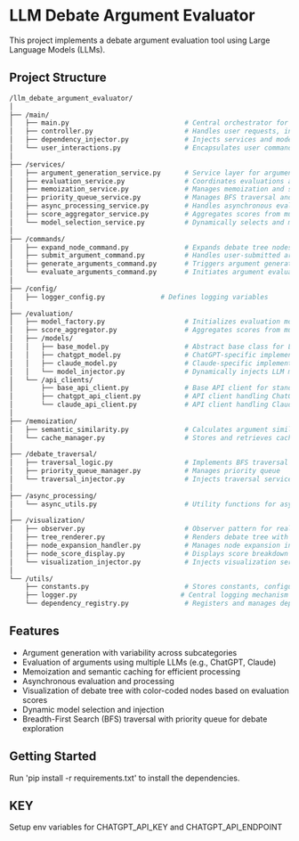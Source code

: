 # LLM Debate Argument Evaluator

This project implements a debate argument evaluation tool using Large Language Models (LLMs).

## Project Structure

``` bash
/llm_debate_argument_evaluator/
│
├── /main/
│   ├── main.py                             # Central orchestrator for user interactions, invoking services
│   ├── controller.py                       # Handles user requests, interacts with service layer
│   ├── dependency_injector.py              # Injects services and models into the system
│   └── user_interactions.py                # Encapsulates user commands like expand node or submit argument
│
├── /services/
│   ├── argument_generation_service.py      # Service layer for argument generation logic, ensuring argument variability across subcategories
│   ├── evaluation_service.py               # Coordinates evaluations across LLMs (e.g., ChatGPT, Claude)
│   ├── memoization_service.py              # Manages memoization and semantic caching
│   ├── priority_queue_service.py           # Manages BFS traversal and priority queue
│   ├── async_processing_service.py         # Handles asynchronous evaluations and processing
│   ├── score_aggregator_service.py         # Aggregates scores from multiple models (e.g., ChatGPT, Claude)
│   └── model_selection_service.py          # Dynamically selects and manages LLMs
│
├── /commands/
│   ├── expand_node_command.py              # Expands debate tree nodes
│   ├── submit_argument_command.py          # Handles user-submitted arguments
│   ├── generate_arguments_command.py       # Triggers argument generation with argument variability to capture diverse perspectives
│   └── evaluate_arguments_command.py       # Initiates argument evaluation
│
├── /config/
│   ├── logger_config.py              # Defines logging variables
│
├── /evaluation/
│   ├── model_factory.py                    # Initializes evaluation models and manages the instantiation and selection
│   ├── score_aggregator.py                 # Aggregates scores from multiple evaluation models
│   ├── /models/
│   │   ├── base_model.py                   # Abstract base class for LLM models
│   │   ├── chatgpt_model.py                # ChatGPT-specific implementation
│   │   ├── claude_model.py                 # Claude-specific implementation
│   │   └── model_injector.py               # Dynamically injects LLM models for evaluations
│   └── /api_clients/
│       ├── base_api_client.py              # Base API client for standardizing API interaction logic
│       ├── chatgpt_api_client.py           # API client handling ChatGPT API requests
│       └── claude_api_client.py            # API client handling Claude API requests
│
├── /memoization/
│   ├── semantic_similarity.py              # Calculates argument similarity using embeddings (e.g., Sentence-BERT)
│   └── cache_manager.py                    # Stores and retrieves cached evaluations
│
├── /debate_traversal/
│   ├── traversal_logic.py                  # Implements BFS traversal with priority queue
│   ├── priority_queue_manager.py           # Manages priority queue
│   └── traversal_injector.py               # Injects traversal services dynamically
│
├── /async_processing/
│   └── async_utils.py                      # Utility functions for async operations
│
├── /visualization/
│   ├── observer.py                         # Observer pattern for real-time updates
│   ├── tree_renderer.py                    # Renders debate tree with node structure representing arguments and branches for rebuttals
│   ├── node_expansion_handler.py           # Manages node expansion in the debate tree
│   ├── node_score_display.py               # Displays score breakdown for each node. Nodes are color-coded based on their evaluation scores
│   └── visualization_injector.py           # Injects visualization services dynamically
│
└── /utils/
    ├── constants.py                        # Stores constants, configuration values, thresholds
    ├── logger.py                          # Central logging mechanism
    └── dependency_registry.py              # Registers and manages dependency injection
```

## Features

- Argument generation with variability across subcategories
- Evaluation of arguments using multiple LLMs (e.g., ChatGPT, Claude)
- Memoization and semantic caching for efficient processing
- Asynchronous evaluation and processing
- Visualization of debate tree with color-coded nodes based on evaluation scores
- Dynamic model selection and injection
- Breadth-First Search (BFS) traversal with priority queue for debate exploration

## Getting Started

Run 'pip install -r requirements.txt' to install the dependencies.


## KEY
Setup env variables for CHATGPT_API_KEY and CHATGPT_API_ENDPOINT
